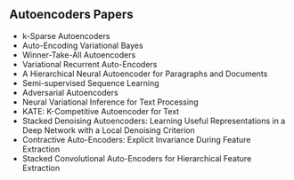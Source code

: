 
<h2> Autoencoders Papers </h2>




<ul>

                             

 <li><a target="_blank" href="https://github.com/manjunath5496/Autoencoders-Papers/blob/master/aue(1).pdf" style="text-decoration:none;">k-Sparse Autoencoders</a></li>

 <li><a target="_blank" href="https://github.com/manjunath5496/Autoencoders-Papers/blob/master/aue(2).pdf" style="text-decoration:none;">Auto-Encoding Variational Bayes</a></li>

<li><a target="_blank" href="https://github.com/manjunath5496/Autoencoders-Papers/blob/master/aue(3).pdf" style="text-decoration:none;">Winner-Take-All Autoencoders</a></li>
 <li><a target="_blank" href="https://github.com/manjunath5496/Autoencoders-Papers/blob/master/aue(4).pdf" style="text-decoration:none;">Variational Recurrent Auto-Encoders</a></li>                              
<li><a target="_blank" href="https://github.com/manjunath5496/Autoencoders-Papers/blob/master/aue(5).pdf" style="text-decoration:none;">A Hierarchical Neural Autoencoder for Paragraphs and Documents</a></li>
<li><a target="_blank" href="https://github.com/manjunath5496/Autoencoders-Papers/blob/master/aue(6).pdf" style="text-decoration:none;">Semi-supervised Sequence Learning</a></li>
 <li><a target="_blank" href="https://github.com/manjunath5496/Autoencoders-Papers/blob/master/aue(7).pdf" style="text-decoration:none;">Adversarial Autoencoders</a></li>

 <li><a target="_blank" href="https://github.com/manjunath5496/Autoencoders-Papers/blob/master/aue(8).pdf" style="text-decoration:none;"> Neural Variational Inference for Text Processing</a></li>
   <li><a target="_blank" href="https://github.com/manjunath5496/Autoencoders-Papers/blob/master/aue(9).pdf" style="text-decoration:none;">KATE: K-Competitive Autoencoder for Text</a></li>
  
   
 <li><a target="_blank" href="https://github.com/manjunath5496/Autoencoders-Papers/blob/master/aue(10).pdf" style="text-decoration:none;">Stacked Denoising Autoencoders: Learning Useful Representations in a Deep Network with a Local Denoising Criterion </a></li>                              
<li><a target="_blank" href="https://github.com/manjunath5496/Autoencoders-Papers/blob/master/aue(11).pdf" style="text-decoration:none;">Contractive Auto-Encoders:
Explicit Invariance During Feature Extraction</a></li>
<li><a target="_blank" href="https://github.com/manjunath5496/Autoencoders-Papers/blob/master/aue(12).pdf" style="text-decoration:none;">Stacked Convolutional Auto-Encoders for
Hierarchical Feature Extraction</a></li>








</ul>
